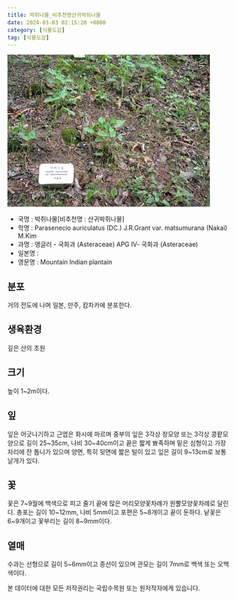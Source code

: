 ```yaml
---
title: 박쥐나물_비추천명산귀박쥐나물
date: 2024-03-03 02:15:20 +0800
category: [식물도감]
tag: [식물도감]
---
```




![박쥐나물[비추천명 : 산귀박쥐나물]](/assets/img/fileUpload/plants/basic/Compositae/Parasenecio/22982/1_th2.JPG)
- 국명 : 박쥐나물[비추천명 : 산귀박쥐나물]
- 학명 : Parasenecio auriculatus (DC.) J.R.Grant var. matsumurana (Nakai) M.Kim
- 과명 : 앵글러 - 국화과 (Asteraceae) APG Ⅳ- 국화과 (Asteraceae)
- 일본명 : 
- 영문명 : Mountain Indian plantain


## 분포
거의 전도에 나며 일본, 만주, 캄차카에 분포한다.
## 생육환경
깊은 산의 초원
## 크기
높이 1~2m이다.
## 잎
잎은 어긋나기하고 근엽은 화시에 마르며 중부의 잎은 3각상 창모양 또는 3각상 콩팥모양으로 길이 25~35cm, 나비 30~40cm이고 끝은 짧게 뾰족하며 밑은 심형이고 가장자리에 잔 톱니가 있으며 양면, 특히 뒷면에 짧은 털이 있고 잎은 길이 9~13cm로 보통 날개가 있다.
## 꽃
꽃은 7~9월에 백색으로 피고 줄기 끝에 많은 머리모양꽃차례가 원뿔모양꽃차례로 달린다. 총포는 길이 10~12mm, 나비 5mm이고 포편은 5~8개이고 끝이 둔하다. 낱꽃은 6~9개이고 꽃부리는 길이 8~9mm이다. 
## 열매
수과는 선형으로 길이 5~6mm이고 종선이 있으며 관모는 길이 7mm로 백색 또는 오백색이다.






본 데이터에 대한 모든 저작권리는 국립수목원 또는 원저작자에게 있습니다.
